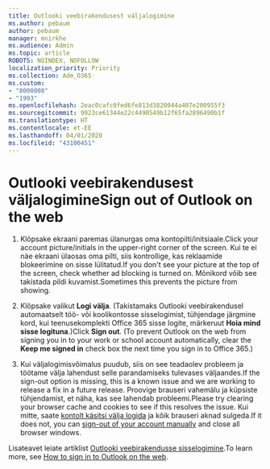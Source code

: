 ```yaml
---
title: Outlooki veebirakendusest väljalogimine
ms.author: pebaum
author: pebaum
manager: mnirkhe
ms.audience: Admin
ms.topic: article
ROBOTS: NOINDEX, NOFOLLOW
localization_priority: Priority
ms.collection: Adm_O365
ms.custom:
- "8000008"
- "1993"
ms.openlocfilehash: 2eac0cafc0fed6fe813d3820044a407e200955f3
ms.sourcegitcommit: 9923ce61344e22c4490549b12f65fa2896490b1f
ms.translationtype: HT
ms.contentlocale: et-EE
ms.lasthandoff: 04/01/2020
ms.locfileid: "43100451"
---
```

# <a name="sign-out-of-outlook-on-the-web"></a><span data-ttu-id="c800e-102">Outlooki veebirakendusest väljalogimine</span><span class="sxs-lookup"><span data-stu-id="c800e-102">Sign out of Outlook on the web</span></span>

1. <span data-ttu-id="c800e-103">Klõpsake ekraani paremas ülanurgas oma kontopilti/initsiaale.</span><span class="sxs-lookup"><span data-stu-id="c800e-103">Click your account picture/initials in the upper-right corner of the screen.</span></span> <span data-ttu-id="c800e-104">Kui te ei näe ekraani ülaosas oma pilti, siis kontrollige, kas reklaamide blokeerimine on sisse lülitatud.</span><span class="sxs-lookup"><span data-stu-id="c800e-104">If you don't see your picture at the top of the screen, check whether ad blocking is turned on.</span></span> <span data-ttu-id="c800e-105">Mõnikord võib see takistada pildi kuvamist.</span><span class="sxs-lookup"><span data-stu-id="c800e-105">Sometimes this prevents the picture from showing.</span></span>

2. <span data-ttu-id="c800e-106">Klõpsake valikut **Logi välja**. (Takistamaks Outlooki veebirakendusel automaatselt töö- või koolikontosse sisselogimist, tühjendage järgmine kord, kui teenusekomplekti Office 365 sisse logite, märkeruut **Hoia mind sisse logituna**.)</span><span class="sxs-lookup"><span data-stu-id="c800e-106">Click **Sign out**. (To prevent Outlook on the web from signing you in to your work or school account automatically, clear the **Keep me signed in** check box the next time you sign in to Office 365.)</span></span>

3. <span data-ttu-id="c800e-107">Kui väljalogimisvõimalus puudub, siis on see teadaolev probleem ja töötame välja lahendust selle parandamiseks tulevases väljaandes.</span><span class="sxs-lookup"><span data-stu-id="c800e-107">If the sign-out option is missing, this is a known issue and we are working to release a fix in a future release.</span></span>  <span data-ttu-id="c800e-108">Proovige brauseri vahemälu ja küpsiste tühjendamist, et näha, kas see lahendab probleemi.</span><span class="sxs-lookup"><span data-stu-id="c800e-108">Please try clearing your browser cache and cookies to see if this resolves the issue.</span></span>  <span data-ttu-id="c800e-109">Kui mitte, saate [kontolt käsitsi välja logida](https://login.live.com/logout.srf) ja kõik brauseri aknad sulgeda.</span><span class="sxs-lookup"><span data-stu-id="c800e-109">If it does not, you can [sign-out of your account manually](https://login.live.com/logout.srf) and close all browser windows.</span></span>

<span data-ttu-id="c800e-110">Lisateavet leiate artiklist [Outlooki veebirakendusse sisselogimine](https://support.office.com/article/how-to-sign-in-to-outlook-on-the-web-763fab4d-0138-4814-b450-37fc286bcb79).</span><span class="sxs-lookup"><span data-stu-id="c800e-110">To learn more, see [How to sign in to Outlook on the web](https://support.office.com/article/how-to-sign-in-to-outlook-on-the-web-763fab4d-0138-4814-b450-37fc286bcb79).</span></span>
